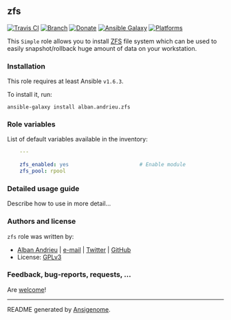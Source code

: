 ## zfs

[![Travis CI](http://img.shields.io/travis/AlbanAndrieu/ansible-zfs.svg?style=flat)](http://travis-ci.org/AlbanAndrieu/ansible-zfs) [![Branch](http://img.shields.io/github/tag/AlbanAndrieu/ansible-zfs.svg?style=flat-square)](https://github.com/AlbanAndrieu/ansible-zfs/tree/master) [![Donate](https://img.shields.io/gratipay/AlbanAndrieu.svg?style=flat)](https://www.gratipay.com/AlbanAndrieu)  [![Ansible Galaxy](http://img.shields.io/badge/galaxy-alban.andrieu.zfs-blue.svg?style=flat)](https://galaxy.ansible.com/list#/roles/1175) [![Platforms](http://img.shields.io/badge/platforms-ubuntu-lightgrey.svg?style=flat)](#)

This ``Simple`` role allows you to install [ZFS](http://fr.wikipedia.org/wiki/ZFS) file system 
which can be used to easily snapshot/rollback huge amount of data on your workstation.

### Installation

This role requires at least Ansible `v1.6.3`. 

To install it, run:

    ansible-galaxy install alban.andrieu.zfs



### Role variables

List of default variables available in the inventory:

```yaml
    ---
    
    zfs_enabled: yes                       # Enable module
    zfs_pool: rpool
```


### Detailed usage guide

Describe how to use in more detail...


### Authors and license

`zfs` role was written by:
- [Alban Andrieu](fr.linkedin.com/in/nabla/) | [e-mail](mailto:alban.andrieu@free.fr) | [Twitter](https://twitter.com/AlbanAndrieu) | [GitHub](https://github.com/AlbanAndrieu)
- License: [GPLv3](https://tldrlegal.com/license/gnu-general-public-license-v3-%28gpl-3%29)

### Feedback, bug-reports, requests, ...

Are [welcome](https://github.com/AlbanAndrieu/ansible-zfs/issues)!

***

README generated by [Ansigenome](https://github.com/nickjj/ansigenome/).
